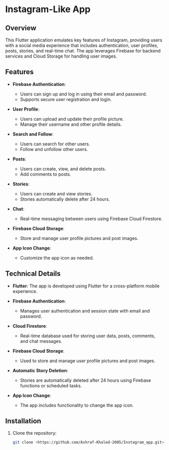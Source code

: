 # Instagram-Like App

## Overview

This Flutter application emulates key features of Instagram, providing users with a social media experience that includes authentication, user profiles, posts, stories, and real-time chat. The app leverages Firebase for backend services and Cloud Storage for handling user images.

## Features

- **Firebase Authentication**:
  - Users can sign up and log in using their email and password.
  - Supports secure user registration and login.

- **User Profile**:
  - Users can upload and update their profile picture.
  - Manage their username and other profile details.

- **Search and Follow**:
  - Users can search for other users.
  - Follow and unfollow other users.

- **Posts**:
  - Users can create, view, and delete posts.
  - Add comments to posts.

- **Stories**:
  - Users can create and view stories.
  - Stories automatically delete after 24 hours.

- **Chat**:
  - Real-time messaging between users using Firebase Cloud Firestore.

- **Firebase Cloud Storage**:
  - Store and manage user profile pictures and post images.

- **App Icon Change**:
  - Customize the app icon as needed.

## Technical Details

- **Flutter**: The app is developed using Flutter for a cross-platform mobile experience.

- **Firebase Authentication**:
  - Manages user authentication and session state with email and password.

- **Cloud Firestore**:
  - Real-time database used for storing user data, posts, comments, and chat messages.

- **Firebase Cloud Storage**:
  - Used to store and manage user profile pictures and post images.

- **Automatic Story Deletion**:
  - Stories are automatically deleted after 24 hours using Firebase functions or scheduled tasks.

- **App Icon Change**:
  - The app includes functionality to change the app icon.

## Installation

1. Clone the repository:
   ```bash
   git clone <https://github.com/Ashraf-Khaled-2005/Instagram_app.git>
